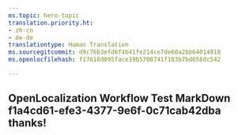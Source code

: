 ```yaml
---
ms.topic: hero-topic
translation.priority.ht:
- zh-cn
- de-de
translationtype: Human Translation
ms.sourcegitcommit: d9c76b3efd6f4b41fe214ce7de60a2bb64014918
ms.openlocfilehash: f17616d095face19b5708741f103b7bd658dc542

---
```

## OpenLocalization Workflow Test MarkDown f1a4cd61-efe3-4377-9e6f-0c71cab42dba thanks!



<!--HONumber=Sep16_HO2-->


